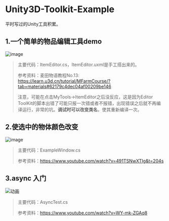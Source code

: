 # Unity3D-Toolkit-Example
平时写过的Unity工具积累。

## 1.一个简单的物品编辑工具demo
![image](https://user-images.githubusercontent.com/25300766/190916505-ab5658dd-b70b-49c5-a663-0507f0aa94b1.png)

> 主要代码：ItemEditor.cs，ItemEditor.uxml是手工搭出来的。
>
> 参考资料：麦田物语教程No.13: <https://learn.u3d.cn/tutorial/MFarmCourse/?tab=materials#62179c4dec04af00209be146>
>
> 注意，可能在点击MyTools->ItemEditor之后没反应，这是因为Editor ToolKit的脚本出错了可能只报一次错或者不报错，出现错误之后就不再编译运行，非常的坑。**调试时可以改变类名**，使其重新编译一次。

## 2.使选中的物体颜色改变
![image](https://user-images.githubusercontent.com/25300766/191518894-ab8b2974-ec6f-4246-ba6e-cc6e29e3fbf4.png)
> 主要代码：ExampleWindow.cs
>
> 参考资料：https://www.youtube.com/watch?v=491TSNwXTIg&t=204s

## 3.async 入门
![动画](https://user-images.githubusercontent.com/25300766/191896848-e96613aa-1fe9-40c2-96c9-37fdecb02e08.gif)
> 主要代码：AsyncTest.cs
>
> 参考资料：https://www.youtube.com/watch?v=WY-mk-ZGAq8
